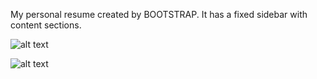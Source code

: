 My personal resume created by BOOTSTRAP.
It has a fixed sidebar with content sections.

![alt text](https://github.com/LovelyEmma/LovelyEmma.github.io/blob/master/img/About.JPG)

![alt text](https://github.com/LovelyEmma/LovelyEmma.github.io/blob/master/img/Projects.JPG)
